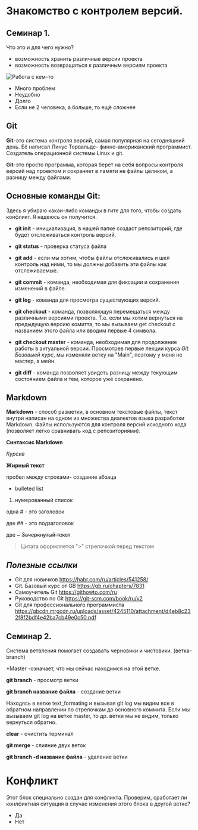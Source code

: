 # Знакомство с контролем версий.

## Семинар 1.
Что это и для чего нужно?

* возможность хранить различные версии проекта
* возможность возвращаться к различным версиям проекта

<image src="/GeekBrains/пример файлов.png" alt="Работа с кем-то">

* Много проблем
* Неудобно
* Долго
* Если не 2 человека, а больше, то ещё сложнее

## Git

**Git**-это система контроля версий, самая популярная на сегодняшний день. Её написал Линус Торвальдс- финно-американский программист. Создатель операционной системы Linux и git.

**Git**-это просто программа, которая берет на себя вопросы контроля версий над проектом и сохраняет в памяти не файлы целиком, а разницу между файлами.

## Основные команды **Git**:

Здесь я убираю какаи-либо команды в гите для того, чтобы создать конфликт. Я надеюсь он получится.

* **git init** - инициализация, в нашей папке создаст репозиторий, где будет отслеживаться контроль версий.

* **git status** - проверка статуса файла

* **git add** - если мы хотим, чтобы файлы отслеживались и шел контроль над ними, то мы должны добавить эти файлы как отслеживаемые.

* **git commit** - команда, необходимая для фиксации и сохранения изменений в файле.

* **git log** - команда для просмотра существующих версий.

* **git checkout** - команда, позволяющуя перемещаться между различными версиями проекта. Т.е. если мы хотим вернуться на предыдущую версию комитта, то мы вызываем get checkout с названием этого файла или вводим первые 4 символа.

* **git checkout master** - команда, необходимая для продолжение работы в актуальной версии. Просмотрев первые лекции курса *Git. Базовыей курс*, мы изменяли ветку на "Main", поэтому у меня не мастер, а мейн.

* **git diff** - команда позволяет увидеть разницу между текующим состоянием файла и тем, которое уже сохранено.

## Markdown

**Markdown** - способ разметки, в основном текстовые файлы, текст внутри написан на одном из множества диалектов языка разработки Markdown. Файлы используются для контроля версий исходного кода (позволяет легко сравнивать код с репозиториями).

**Синтаксис Markdown**

*Курсив*

**Жирный текст**

пробел между строками- создание абзаца

* bulleted list
1. нумерованный список

одна # - это заголовок

две ## - это подзаголовок

две ~ ~~Зачеркнутый текст~~ 

>Цитата оформляется ">" стрелочкой перед текстом

## ***Полезные ссылки***
* Git для новичков <https://habr.com/ru/articles/541258/>
* Git. Базовый курс от GB <https://gb.ru/chapters/7831>
* Самоучитель Git <https://githowto.com/ru>
* Руководство по Git <https://git-scm.com/book/ru/v2>
* Git для профессионального программиста <https://gbcdn.mrgcdn.ru/uploads/asset/4245110/attachment/d4eb8c232f8f2bdf4e42ba7cb49e0c50.pdf>



## Семинар 2.

Система ветвления помогает создавать черновики и чистовики. (ветка-branch)

*Master -означает, что мы сейчас находимся на этой ветке.

**git branch** - просмотр ветки

**git branch название файла** - создание ветки

Находясь в ветке text_formating и вызывая git log мы видим все в обратном направлении по стрелочкам до основного коммита. Если мы вызываем git log на ветке master, то др. ветки мы не видим, только вернуться обратно.

**clear** - очистить терминал

**git merge** - слияние двух веток

**git branch -d название файла** - удаление ветки

# Конфликт

Этот блок специально создан для конфликта. Проверим, сработает ли конлфиктная ситуация в случае изменения этого блока в другой ветке?

* Да
* Нет